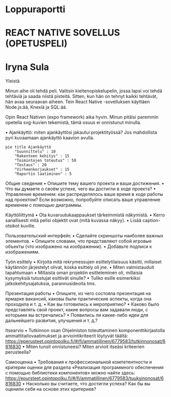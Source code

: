 # Loppuraportti

# REACT NATIVE SOVELLUS (OPETUSPELI)

# Iryna Sula

Yleistä

Minun aihe oli tehdä peli. Valitsin kieltenopiskelupelin, jossa lapsi voi tehdä tehtäviä ja saada niistä pisteitä. Sitten, kun hän on tehnyt kaikki tehtävät, hän avaa seuraavan aiheen. Tein React Native -sovelluksen käyttäen Node.js:ää, Knexiä ja SQL:ää.

Opin React Nativen (expo framework) aika hyvin. Minun pitäisi paremmin opetella svg-kuvien tekemistä, tämä osuus ei onnistunut minulla.

• Ajankäyttö: miten ajankäyttösi jakautui projektityössä? Jos mahdollista pyri kuvaamaan ajankäyttö
kaavion avulla.

```mermaid
pie title Ajankäyttö
    "Suunnittelu" : 10
    "Rakenteen kehitys" : 15
    "Toimintojen toteutus" : 50
    "Testaus" : 20
    "Virheenkorjaukset" : 15
    "Raportin laatiminen" : 5
```

Общие сведения
• Опишите тему вашего проекта и ваши достижения.
• Что вы думаете о своём успехе, чего вы достигли в ходе проекта?
• Управление временем: как распределялось ваше время в ходе работы над проектом? Если возможно, попробуйте описать ваше управление временем
с помощью диаграммы.

Käyttöliittymä
• Ota kuvaruutukaappaukset tärkeimmistä näkymistä.
• Kerro sanallisesti mitä pelisi objektit ovat (mitä kuvassa näkyy).
• Lisää caption-otsikot kuville.

Пользовательский интерфейс
• Сделайте скриншоты наиболее важных элементов.
• Опишите словами, что представляют собой игровые объекты (что изображено на изображении).
• Добавьте подписи к изображениям.

Työn esittely
• Kirjoita mitä rekrymessujen esittelytilaisuus käsitti, millaiset käytännön järjestelyt olivat, koska
esittely oli jne.
• Miten valmistauduit tapahtumaan
• Millaista oman projektin esitteleminen oli, millaisia kysymyksiä tutustujat esittivät sinulle?
• Tuliko esille esimerkiksi jatkokehitysajatuksia, parannusideoita tms.

Презентация работы
• Опишите, из чего состояла презентация на ярмарке вакансий, каковы были практические аспекты, когда она проходила и т. д.
• Как вы готовились к мероприятию?
• Каково было представлять свой проект, какие вопросы вам задавали люди, с которыми вы встречались?
• Появились ли какие-либо идеи для дальнейшего развития, улучшения и т. д.?

Itsearvio
• Tutkinnon osan Ohjelmiston toteuttaminen komponenttikirjastolla ammattitaitovaatimukset ja
arviointikriteerit löytyvät täältä:
https://eperusteet.opintopolku.fi/#/fi/ammatillinen/6779583/tutkinnonosat/6816830
• Miten tunsit onnistuneesi? Miten arvioit itseäsi kriteerien perusteella?

Самооценка
• Требования к профессиональной компетентности и
критерии оценки для раздела «Реализация программного обеспечения с помощью библиотеки компонентов» можно найти здесь:
https://epursteet.opintopolku.fi/#/fi/ammatillinen/6779583/tuuksinonosat/6816830
• Насколько вы считаете, что достигли успеха? Как бы вы оценили себя на основе этих критериев?
